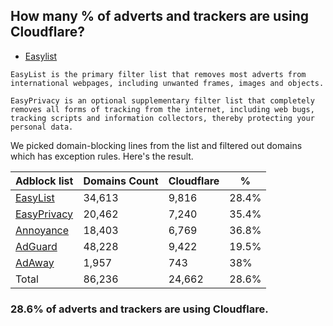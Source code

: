 ## How many % of adverts and trackers are using Cloudflare?


- [Easylist](https://web.archive.org/web/20210516110248/https://easylist.to/)
```
EasyList is the primary filter list that removes most adverts from international webpages, including unwanted frames, images and objects.

EasyPrivacy is an optional supplementary filter list that completely removes all forms of tracking from the internet, including web bugs, tracking scripts and information collectors, thereby protecting your personal data.
```


We picked domain-blocking lines from the list and filtered out domains which has exception rules.
Here's the result.


| Adblock list | Domains Count | Cloudflare | % |
| --- | --- | --- | --- |
| [EasyList](https://easylist.to/easylist/easylist.txt) | 34,613 | 9,816 | 28.4% |
| [EasyPrivacy](https://easylist.to/easylist/easyprivacy.txt) | 20,462 | 7,240 | 35.4% |
| [Annoyance](https://secure.fanboy.co.nz/fanboy-annoyance.txt) | 18,403 | 6,769 | 36.8% |
| [AdGuard](https://adguardteam.github.io/AdGuardSDNSFilter/Filters/filter.txt) | 48,228 | 9,422 | 19.5% |
| [AdAway](https://raw.githubusercontent.com/AdAway/adaway.github.io/master/hosts.txt) | 1,957 | 743 | 38% |
| Total | 86,236 | 24,662 | 28.6% |


### 28.6% of adverts and trackers are using Cloudflare.